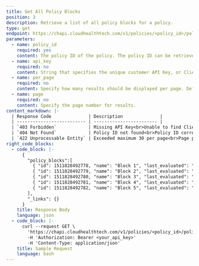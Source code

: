 ```yaml
---
title: Get All Policy Blocks
position: 3
description: Retrieve a list of all policy blocks for a policy.
type: get
endpoint: https://chapi.cloudhealthtech.com/v1/policies/<policy_id>/policy_blocks
parameters:
  - name: policy_id
    required: yes
    content: The policy ID of the policy. The policy ID can be retrieved using the [Get All Policies](#policies_get-all-policies) endpoint.
  - name: api_key
    required: no
    content: String that specifies the unique customer API Key, or Client API ID, that CloudHealth generates. Use this parameter if you are a partner who wants to retrieve a list of all policies belonging to a partner customer. See [How to Get Client API ID](#partner_how-to-get-client-api-id).
  - name: per_page
    required: no
    content: Specify how many results should be displayed per page. Default value is 30.
  - name: page
    required: no
    content: Specify the page number for results.
content_markdown: |-
  | Response Code              | Description              |
  | -------------------------- | ------------------------ |
  | `403 Forbidden`            | Missing API Key<br>Unable to find Client ID from Partner Customers<br>User does not have role permission to use this endpoint |
  | `404 Not Found`            | Policy ID not found<br>Policy ID corresponds to a rightsizing policy. Policy API cannot retrieve policy blocks for a rightsizing policy.             |
  | `422 Unprocessable Entity` | Exceeded maximum 30 per page<br>Page parameters must be greater than zero     |
right_code_blocks:
  - code_block: |-
      {
        "policy_blocks":[
          { "id": 1511828492778, "name": "Block 1", "last_evaluated": "2019-05-28 11:11:23 UTC"},
          { "id": 1511828492779, "name": "Block 2", "last_evaluated": "2019-05-28 11:11:23 UTC"},
          { "id": 1511828492780, "name": "Block 3", "last_evaluated": "2019-05-28 11:11:23 UTC"},
          { "id": 1511828492781, "name": "Block 4", "last_evaluated": "2019-05-28 11:11:23 UTC"},
          { "id": 1511828492782, "name": "Block 5", "last_evaluated": "2019-05-28 11:11:23 UTC"}
        ],
        "_links": {}
      }
    title: Response Body
    language: json
  - code_block: |-
      curl --request GET \
        'https://chapi.cloudhealthtech.com/v1/policies/<policy_id>/policy_blocks?api_key=<client_api_id>&per_page=<max_page_count>&page=<page_number>' \
        -H 'Authorization: Bearer <your_api_key>'
        -H 'Content-Type: application/json'
    title: Sample Request
    language: bash
---
```

